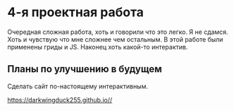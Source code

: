  # __4-я проектная работа__ 
Очередная сложная работа, хоть и говорили что это легко. Я не сдамся. Хоть и чувствую что мне сложнее чем остальным. В этой работе были применены гриды и JS. Наконец хоть какой-то интерактив.
## __Планы по улучшению в будущем__
Сделать сайт по-настоящему интерактивным.


https://darkwingduck255.github.io//